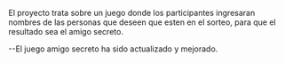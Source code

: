El proyecto trata sobre un juego donde los participantes ingresaran nombres de las personas que deseen que esten en el sorteo, para que el resultado sea el amigo secreto.

--El juego amigo secreto ha sido actualizado y mejorado.
